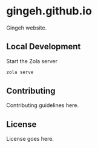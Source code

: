 # gingeh.github.io

Gingeh website.

## Local Development

Start the Zola server

```bash
zola serve
```

## Contributing

Contributing guidelines here.

## License

License goes here.
